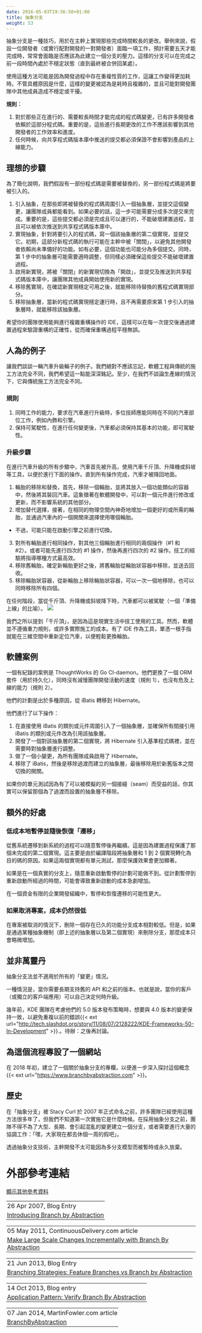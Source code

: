 ```yaml
---
date: 2016-05-03T19:56:50+01:00
title: 抽象分支
weight: 53
---
```


<!--
Branch by Abstraction is a set-piece technique to effect a 'longer to complete' change in the trunk. Say a developer
(or a pair of developers), has a change that is going to take five days to complete. There could easily be pressure to
create a branch for this - somewhere that can be unstable for a period of time before it completes (and gets merged
back somewhere).

There may be some aspect of repetition to the coding activities that makes it longer to complete. No matter, the 
change was predicted as being time-consuming, complex, destabilizing/disruptive to everyone else in the development team.

**Rules:**
 
1. There are also a lot of developers already depending on 
the code that is subject of the 'longer to complete' change, and we do not want them to be slowed down in any way.
2. No commit pushed to the shared repository should jeopardize the ability to go live.
-->

抽象分支是一種技巧，用於在主幹上實現那些完成時間較長的更改。舉例來說，假設一位開發者（或實行配對開發的一對開發者）面臨一項工作，預計需要五天才能完成時，常常會面臨是否應該為此建立一個分支的壓力。這樣的分支可以在完成之前一段時間內處於不穩定狀態（直到最終被合併回某處）。

使用這種方法可能是因為開發過程中存在重複性質的工作，這讓工作變得更加耗時。不管具體原因是什麼，這樣的變更被認為是耗時且複雜的，並且可能對開發團隊中其他成員造成不穩定或干擾。

**規則︰**

1. 對於那些正在進行的、需要較長時間才能完成的程式碼變更，已有許多開發者依賴於這部分程式碼。重要的是，這些進行長期更改的工作不應該影響到其他開發者的工作效率和進度。
2. 任何時候，向共享程式碼版本庫中推送的提交都必須保證不會影響到產品的上線能力。

<!--
## Ideal steps

For simplicity's sake, let us say there is code that is 'to be replaced', code 'to be introduced'.

1. Introduce an abstraction around the code that is to be replaced, and commit that for all to see.  If needed, this 
can take multiple commits. None of those are allowed to break the build, and all of them could be pushed to the shared
repository in order, and as done.
2. Write a second implementation of the abstraction for the to-be-introduced code, and commit that, but maybe as 
'turned off' within the trunk so that other developers are not depending on it yet. If needed, this can take multiple 
commits as above. The abstraction from #1 may also be occasionally tweaked, but must follow the same rule - do not 
break the build.
3. Flip the software 'off' switch to 'on' for the rest of the team, and commit/push that.
4. Remove the to-be-replaced implementation
5. Remove the abstraction

Hopefully, your team uses an IDE that can perform complex refactorings on sets on checkouts, in a way that running the build 
after each is an uneventful validation of the refactorings.
-->

## 理想的步驟

為了簡化說明，我們假設有一部份程式碼是需要被替換的，另一部份程式碼是將要被引入的。

1. 引入抽象，在那些即將被替換的程式碼周圍引入一個抽象層，並提交這個變更，讓團隊成員都能看到。如果必要的話，這一步可能需要分成多次提交來完成。重要的是，這些提交都必須是完成且可以運行的，不能破壞建置過程，並且可以被依次推送到共享程式碼版本庫中。
2. 實現抽象，針對將要引入的程式碼，寫一個該抽象層的第二個實現，並提交它。初期，這部分新程式碼的執行可能在主幹中被「關閉」，以避免其他開發者依賴尚未準備好的功能。如有必要，這個功能也可能分為多個提交。同時，第 1 步中的抽象層可能需要適時調整，但同樣必須確保這些提交不能破壞建置過程。
3. 啟用新實現，將被「關閉」的新實現切換為「開啟」，並提交及推送到共享程式碼版本庫中，讓團隊其他成員開始使用新的實現。
4. 移除舊實現，在確認新實現穩定可用之後，就能移除待替換的舊程式碼實現部分。
5. 移除抽象層，當新的程式碼實現穩定運行時，且不再需要原來第 1 步引入的抽象層時，就能移除該抽象層。

希望你的團隊使用能夠進行複雜重構操作的 IDE，這樣可以在每一次提交後通過建置過程來驗證重構的正確性，從而確保重構過程平穩無誤。

<!--
## Contrived example

Let's talk about a car having its wheels upgraded. We should never forget that software engineering is 
nothing like conventional construction, and we want to ram that home. At least, it is nothing like conventional 
construction where we are not talking about a production line.
-->

## 人為的例子

讓我們談談一輛汽車升級輪子的例子。我們絕對不應該忘記，軟體工程與傳統的施工方法完全不同，我們希望這一點能深深銘記。至少，在我們不談論生產線的情況下，它與傳統施工方法完全不同。

<!--
### Rules

1. Mechanics must be able to simultaneously work on the upholstery, engine, etc.
2. The car must be drivable after every change. 
-->

### 規則

1. 同時工作的能力，要求在汽車進行升級時，多位技師應能同時在不同的汽車部位工作，例如內飾和引擎。
2. 保持可駕駛性，在進行任何變更後，汽車都必須保持其基本的功能，即可駕駛性。

<!--
### Steps

All steps are efficiently performed raised up on car jacks/lifts/ramps, before lowering the car to the ground again.

1. One wheel is removed, put in a container that looks pretty much like a wheel (rotates around an axis, 
can bear weight) and replaced on the car. If driven this wheel functions exactly like the 
other three wheels.
2. The wheel-like container gains a second better/desired/alternate wheel, within exactly the same 
physical space (magically). A switch is added inside the car to allow the choice of wheel to be switched conveniently 
- perhaps only before the engine is started, though.
3. The same two operations (#1 and #2) are performed on the other three wheels. Or maybe #1 is done four times, 
followed by #2 four times. The Mechanics experience will guide which is most efficient.
4. After determining that the new wheels are better, the old wheels are removed from the wheel-like containers
and are sent for recycling.
5. The wheel-like containers are also removed from the new wheels, either one by one or all four simultaneously.

At any stage, when lowered from the jacks/lift/ramps, the car could have been driven (a 'ready to go-live' metaphor).

![](cars.png)

We said 'jacks' above, because that's what mechanics use in real life. Software, however, does not follow the rules 
of gravity, or many of the costs of actual construction. With an IDE for a glove, a single finger could reposition 
the car in 3D space to allow easy replacement of the wheels.
-->

### 升級步驟

在進行汽車升級的所有步驟中，汽車首先被升高，使用汽車千斤頂、升降機或斜坡等工具，以便於進行下面的操作。直到所有操作完成，汽車才被降回地面。

1. 輪胎的移除和替換，首先，移除一個輪胎，並將其放入一個功能類似的容器中，然後將其裝回汽車。這象徵著在軟體開發中，可以對一個元件進行修改或更新，而不影響系統的其他部分。
2. 增加替代選擇，接著，在相同的物理空間內神奇地增加一個更好的或所需的輪胎，並通過汽車內的一個開關來選擇使用哪個輪胎。

- 不過，可能只能在啟動引擎之前進行切換。

3. 對所有輪胎進行相同操作，對其他三個輪胎進行相同的兩個操作（#1 和 #2）。或者可能先進行四次的 #1 操作，然後再進行四次的 #2 操作。技工的經驗將指導哪種方式最高效。
4. 移除舊輪胎，確定新輪胎更好之後，將舊輪胎從輪胎狀容器中移除，並送去回收。
5. 移除輪胎狀容器，從新輪胎上移除輪胎狀容器，可以一次一個地移除，也可以同時移除所有四個。

在任何階段，當從千斤頂、升降機或斜坡降下時，汽車都可以被駕駛（一個「準備上線」的比喻）。
![](cars.png)

我們之所以提到「千斤頂」，是因為這是現實生活中技工使用的工具。然而，軟體並不遵循重力規則，或許多實際施工的成本。有了 IDE 作為工具，單憑一根手指就能在三維空間中重新定位汽車，以便輕鬆更換輪胎。

<!--
## Software example

A documented case is ThoughtWorks' Go CI-daemon. They changed an Object-Relational mapping library (for persistence), 
while not slowing down teammates development activities (rule 1), and not jeopardizing the ability to go live (rule 2).

Going from "iBatis" to "Hibernate" for a bunch of reasons, was their plan.

They:

1. Introduced an abstraction around the classes/components using iBatis directly, and ensured that all 
classes/components indirectly referring to iBatis were changed to refer to the abstraction instead.
2. Wrote a second implementation of the abstraction, introducing Hibernate to the codebase, perhaps tweaking the 
abstraction where needed.
3. Did a tiny commit that turned on Hibernate for all teammates.
4. Removed iBatis, then the abstraction and the on/off old/new switch.

As it happens you could leave the abstraction in place, if your unit tests are able to benefit because of the 
possibility of another seam that can be mocked.
-->

## 軟體案例

一個有紀錄的案例是 ThoughtWorks 的 Go CI-daemon。他們更換了一個 ORM 套件（用於持久化），同時沒有減慢團隊開發活動的速度（規則 1），也沒有危及上線的能力（規則 2）。

他們的計劃是出於多種原因，從 iBatis 轉移到 Hibernate。

他們進行了以下操作：

1. 在直接使用 iBatis 的類別或元件周圍引入了一個抽象層，並確保所有間接引用 iBatis 的類別或元件改為引用該抽象層。
2. 開發了一個對該抽象層的第二個實現，將 Hibernate 引入基準程式碼裡，並在需要時對抽象層進行調整。
3. 做了一個小變更，為所有團隊成員啟用了 Hibernate。
4. 移除了 iBatis，然後是移除過渡而建立的抽象層，最後移除用於新舊版本之間切換的開關。

如果你的單元測試因為有了可以被模擬的另一個接縫（seam）而受益的話，你其實可以保留那個為了過渡而設置的抽象層不移除。

<!--
## Secondary benefits

### Cheaply pause and resume 'migrations'

The migration from old to new can be paused and resumed later casually. This is because the build guards the 
second, incomplete, implementation. It does so merely because of a compile stage that turns the abstraction and somewhere 
between 1 to 2 implementation into object code.  If there are unit tests for the two alternates, then even more so.

If on a real branch, the casual restart of the paused initiative is missing. There's possibly an exponential cost of 
restart given the elapsed time since the initiative was paused. 
 
Pause and resume is much more likely in an enterprise development organization that does not have limitless coffers. 
 
-->

## 額外的好處

### 低成本地暫停並隨後恢復「遷移」

從舊系統遷移到新系統的過程可以隨意暫停後再繼續。這是因為建置過程保護了那個未完成的第二個實現。這主要是由於編譯階段將抽象層和 1 到 2 個實現轉化為目的碼的原因。如果這兩個實現都有單元測試，那麼保護效果會更加顯著。

如果是在一個真實的分支上，隨意重新啟動暫停的計劃可能做不到。從計劃暫停到重新啟動所經過的時間，可能會導致重新啟動的成本急劇增加。

在一個資金有限的企業開發組織中，暫停和恢復遷移的可能性更大。

<!--
### Cancellation of a project is still cheap
 
In the case of abandonment, deleting a real long running feature branch is cheaper, but deletion of a 
branch by abstraction *thing* is only incrementally more expensive. 
 
-->

### 如果取消專案，成本仍然很低

在專案被取消的情況下，刪除一個存在已久的功能分支成本相對較低。但是，如果是通過某種抽象機制（即上述的抽象層以及第二個實現）來刪除分支，那麼成本只會略微增加。

<!--
## Not a panacea
 
Branch by Abstraction does not suit all 'change' situations. 
 
One is when you have got to support old APIs and previous releases for more than a short period of time.  I.e. when your 
dependent customers (or detached clients apps) can choose their own upgrade moment.
 
Some years ago the KDE team was mulling their release 5.0 strategy, and wanting to remain parallel to changes in 4.0, so as not to make 
mistakes that they had done 
previously{{< ext url="http://tech.slashdot.org/story/11/08/07/2128222/KDE-Frameworks-50-In-Development" >}}. TODO: circle back.
-->

## 並非萬靈丹

抽象分支法並不適用於所有的「變更」情況。

一種情況是，當你需要長期支持舊的 API 和之前的版本。也就是說，當你的客戶（或獨立的客戶端應用）可以自己決定何時升級。

幾年前，KDE 團隊在考慮他們的 5.0 版本發布策略時，想要與 4.0 版本的變更保持一致，以避免重複以前的錯誤{{< ext url="http://tech.slashdot.org/story/11/08/07/2128222/KDE-Frameworks-50-In-Development" >}}.。待辦：之後再討論。

<!--
## Dedicated website for this procedure
  
In early 2018, a Branch by abstraction was created to further drill into this concept{{< ext url="https://www.branchbyabstraction.com" >}}.
 
-->

## 為這個流程專設了一個網站

在 2018 年初，建立了一個關於抽象分支的專欄，以便進一步深入探討這個概念{{< ext url="https://www.branchbyabstraction.com" >}}。

<!--
## History
 
Teams employed Branch by Abstraction many years before it got its name (Stacy Curl named it in 2007), but it is 
unknown when the first implementation was. Before the adoption of BbA, teams **had to** make a branch for the 
big lengthy disruptive change, or do it with an incredible amount of choreography: "hey everyone, take a week of 
vacation now".
 
With the Branch by Abstraction technique, Trunk-Based Development was less likely to be temporarily or permanently 
abandoned for a multi-branch model.
 
-->

## 歷史

在「抽象分支」被 Stacy Curl 於 2007 年正式命名之前，許多團隊已經使用這種方法很多年了，但我們不知道第一次實施它是什麼時候。在採用抽象分支之前，團隊不得不為了大型、長期、會引起混亂的變更建立一個分支，或者需要進行大量的協調工作：「嘿，大家現在都去休個一周的假吧」。

透過抽象分支技術，主幹開發不太可能因為多分支模型而被暫時或永久放棄。

<!--
# References elsewhere
-->

# 外部參考連結
<div id="references-elsewhere" ></div>
<a id="showHideRefs" href="javascript:toggleRefs();">顯示其他參考資料</a>

<div>
    <table style="border: 0; box-shadow: none">
        <tr>
            <td style="padding: 2px" valign="top">26 Apr 2007, Blog Entry</td>
        </tr>
        <tr>
            <td style="border-top: 0px; padding: 2px" valign="top"><a href="http://paulhammant.com/blog/branch_by_abstraction.html">Introducing Branch by Abstraction</a></td>
        </tr>
    </table>
    <table style="border: 0; box-shadow: none">
        <tr>
            <td style="padding: 2px" valign="top">05 May 2011, ContinuousDelivery.com article</td>
        </tr>
        <tr>
            <td style="border-top: 0px; padding: 2px" valign="top"><a href="https://continuousdelivery.com/2011/05/make-large-scale-changes-incrementally-with-branch-by-abstraction/">Make Large Scale Changes Incrementally with Branch By Abstraction</a></td>
        </tr>
    </table>
    <table style="border: 0; box-shadow: none">
        <tr>
            <td style="padding: 2px" valign="top">21 Jun 2013, Blog Entry</td>
        </tr>
        <tr>
            <td style="border-top: 0px; padding: 2px" valign="top"><a href="http://www.slideshare.net/cb372/branching-strategies">Branching Strategies: Feature Branches vs Branch by Abstraction</a></td>
        </tr>
    </table>
    <table style="border: 0; box-shadow: none">
        <tr>
            <td style="padding: 2px" valign="top">14 Oct 2013, Blog entry</td>
        </tr>
        <tr>
            <td style="border-top: 0px; padding: 2px" valign="top"><a href="http://www.alwaysagileconsulting.com/articles/application-pattern-verify-branch-by-abstraction">Application Pattern: Verify Branch By Abstraction</a></td>
        </tr>
    </table>
    <table style="border: 0; box-shadow: none">
        <tr>
            <td style="padding: 2px" valign="top">07 Jan 2014, MartinFowler.com article</td>
        </tr>
        <tr>
            <td style="border-top: 0px; padding: 2px" valign="top"><a href="https://martinfowler.com/bliki/BranchByAbstraction.html">BranchByAbstraction</a></td>
        </tr>
    </table>
</div>
